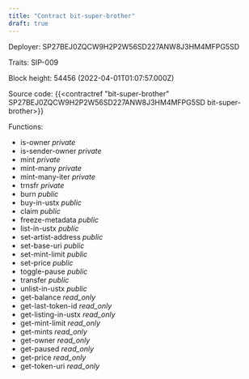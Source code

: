 ```yaml
---
title: "Contract bit-super-brother"
draft: true
---
```

Deployer: SP27BEJ0ZQCW9H2P2W56SD227ANW8J3HM4MFPG5SD

Traits:
SIP-009 



Block height: 54456 (2022-04-01T01:07:57.000Z)

Source code: {{<contractref "bit-super-brother" SP27BEJ0ZQCW9H2P2W56SD227ANW8J3HM4MFPG5SD bit-super-brother>}}

Functions:

* is-owner _private_
* is-sender-owner _private_
* mint _private_
* mint-many _private_
* mint-many-iter _private_
* trnsfr _private_
* burn _public_
* buy-in-ustx _public_
* claim _public_
* freeze-metadata _public_
* list-in-ustx _public_
* set-artist-address _public_
* set-base-uri _public_
* set-mint-limit _public_
* set-price _public_
* toggle-pause _public_
* transfer _public_
* unlist-in-ustx _public_
* get-balance _read_only_
* get-last-token-id _read_only_
* get-listing-in-ustx _read_only_
* get-mint-limit _read_only_
* get-mints _read_only_
* get-owner _read_only_
* get-paused _read_only_
* get-price _read_only_
* get-token-uri _read_only_
